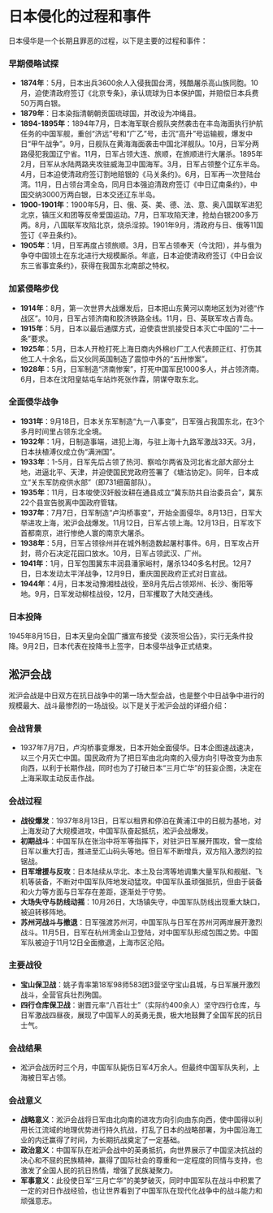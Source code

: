 # 日本侵化的过程和事件

日本侵华是一个长期且罪恶的过程，以下是主要的过程和事件：

### 早期侵略试探
- **1874年**：5月，日本出兵3600余人入侵我国台湾，残酷屠杀高山族同胞。10月，迫使清政府签订《北京专条》，承认琉球为日本保护国，并赔偿日本兵费50万两白银。
- **1879年**：日本染指清朝朝贡国琉球国，并改设为冲绳县。
- **1894-1895年**：1894年7月，日本海军联合舰队突然袭击在丰岛海面执行护航任务的中国军舰，重创“济远”号和“广乙”号，击沉“高升”号运输舰，爆发中日“甲午战争”。9月，日舰队在黄海海面袭击中国北洋舰队。10月，日军分两路侵犯我国辽宁省。11月，日军占领大连、旅顺，在旅顺进行大屠杀。1895年2月，日军从水陆两路夹攻驻威海卫中国海军。3月，日军占领整个辽东半岛。4月，日本迫使清政府签订割地赔银的《马关条约》。6月，日军再一次登陆台湾。11月，日占领台湾全岛，同月日本强迫清政府签订《中日辽南条约》，中国交纳3000万两白银，日本交还辽东半岛。
- **1900-1901年**：1900年5月，日、俄、英、美、德、法、意、奥八国联军进犯北京，镇压义和团等反帝爱国运动。7月，日军攻陷天津，抢劫白银200多万两。8月，八国联军攻陷北京，烧杀淫掠。1901年9月，清政府与日、俄等11国签订《辛丑条约》。
- **1905年**：1月，日军再度占领旅顺。3月，日军占领奉天（今沈阳），并与俄为争夺中国领土在东北进行大规模厮杀。年底，日本迫使清政府签订《中日会议东三省事宜条约》，获得在我国东北南部之特权。

### 加紧侵略步伐
- **1914年**：8月，第一次世界大战爆发后，日本把山东黄河以南地区划为对德“作战区”。10月，日军占领济南和胶济铁路全线。11月，日、英联军攻占青岛。
- **1915年**：5月，日本以最后通牒方式，迫使袁世凯接受日本灭亡中国的“二十一条”要求。
- **1925年**：5月，日本人开枪打死上海日商内外棉纱厂工人代表顾正红、打伤其他工人十余名，后又伙同英国制造了震惊中外的“五卅惨案”。
- **1928年**：5月，日军制造“济南惨案”，打死中国军民1000多人，并占领济南。6月，日本在沈阳皇姑屯车站炸死张作霖，阴谋夺取东北。

### 全面侵华战争
- **1931年**：9月18日，日本关东军制造“九一八事变”，日军强占我国东北，在3个多月时间里占领东北全境。
- **1932年**：1月，日制造事端，进犯上海，与驻上海十九路军激战33天。3月，日本扶植溥仪成立伪“满洲国”。
- **1933年**：1-5月，日军先后占领了热河、察哈尔两省及河北省北部大部分土地，进逼北平、天津，并迫使国民党政府签署了《塘沽协定》。同年，日本成立“关东军防疫供水部”（即731细菌部队）。
- **1935年**：11月，日本唆使汉奸殷汝耕在通县成立“冀东防共自治委员会”，冀东22个县宣告脱离中国政府管辖。
- **1937年**：7月7日，日军制造“卢沟桥事变”，开始全面侵华。8月13日，日军大举进攻上海，淞沪会战爆发。11月12日，日军占领上海。12月13日，日军攻下首都南京，进行惨绝人寰的南京大屠杀。
- **1938年**：5月，日军占领徐州并在城外制造数起屠村事件。6月，日军攻占开封，蒋介石决定花园口放水。10月，日军占领武汉、广州。
- **1941年**：1月，日军包围冀东丰润县潘家峪村，屠杀1340多名村民。12月7日，日本发动太平洋战争，12月9日，重庆国民政府正式对日宣战。
- **1944年**：4月，日本发动豫湘桂战役，至8月先后占领郑州、长沙、衡阳等地。9月，日军发动柳桂战役，12月，日军攫取了大陆交通线。

### 日本投降
1945年8月15日，日本天皇向全国广播宣布接受《波茨坦公告》，实行无条件投降。9月2日，日本代表在投降书上签字，日本侵华战争正式结束。

## 淞沪会战

淞沪会战是中日双方在抗日战争中的第一场大型会战，也是整个中日战争中进行的规模最大、战斗最惨烈的一场战役。以下是关于淞沪会战的详细介绍：

### 会战背景
- 1937年7月7日，卢沟桥事变爆发，日本开始全面侵华。日本企图速战速决，以三个月灭亡中国。国民政府为了把日军由北向南的入侵方向引导改变为由东向西，以利于长期作战，同时也为了打破日本“三月亡华”的狂妄企图，决定在上海采取主动反击作战。

### 会战过程
- **战役爆发**：1937年8月13日，日军以租界和停泊在黄浦江中的日舰为基地，对上海发动了大规模进攻，中国军队奋起抵抗，淞沪会战爆发。
- **初期战斗**：中国军队在张治中将军等指挥下，对驻沪日军展开围攻，曾一度给日军以重大打击，推进至汇山码头等地。但日军不断增兵，双方陷入激烈的拉锯战。
- **日军增援与反攻**：日本陆续从华北、本土及台湾等地调集大量军队和舰艇、飞机等装备，不断对中国军队阵地发动猛攻。中国军队虽顽强抵抗，但由于装备和火力等方面与日军存在差距，逐渐处于守势。
- **大场失守与防线动摇**：10月26日，大场镇失守，中国军队防线出现重大缺口，被迫转移阵地。
- **苏州河战斗与撤退**：日军强渡苏州河，中国军队与日军在苏州河两岸展开激烈战斗。11月5日，日军在杭州湾金山卫登陆，对中国军队形成包围之势。中国军队被迫于11月12日全面撤退，上海市区沦陷。

### 主要战役
- **宝山保卫战**：姚子青率第18军98师583团3营坚守宝山县城，与日军展开激烈战斗，全营官兵壮烈殉国。
- **四行仓库保卫战**：谢晋元率“八百壮士”（实际约400余人）坚守四行仓库，与日军激战四昼夜，展现了中国军人的英勇无畏，极大地鼓舞了全国军民的抗日士气。

### 会战结果
- 淞沪会战历时三个月，中国军队毙伤日军4万余人。但最终中国军队失利，上海被日军占领。

### 会战意义
- **战略意义**：淞沪会战将日军由北向南的进攻方向引向由东向西，使中国得以利用长江流域的地理优势进行持久抗战，打乱了日本的战略部署，为中国沿海工业的内迁赢得了时间，为长期抗战奠定了一定基础。
- **政治意义**：中国军队在淞沪会战中的英勇抵抗，向世界展示了中国坚决抗战的决心和不屈的民族精神，赢得了国际社会的尊重和一定程度的同情与支持，也激发了全国人民的抗日热情，增强了民族凝聚力。
- **军事意义**：此役使日军“三月亡华”的美梦破灭，同时中国军队在战斗中积累了一定的对日作战经验，也让世界看到了中国军队在现代化战争中的战斗能力和顽强意志。
